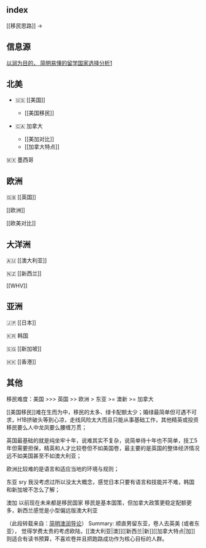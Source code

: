 ## index

[[移民思路]] ->

## 信息源

[以润为目的， 简明易懂的留学国家选择分析1](http://xhslink.com/QQyFar)

## 北美

- 🇺🇸 [[美国]] 
	- [[美国移民]]

- 🇨🇦 加拿大
	- [[美加对比]]
	- [[加拿大特点]]

🇲🇽 墨西哥

## 欧洲

🇬🇧 [[英国]]

[[欧洲]]

[[欧美对比]]


## 大洋洲

🇦🇺 [[澳大利亚]]

🇳🇿 [[新西兰]]

[[WHV]]

## 亚洲

🇯🇵 [[日本]]

🇰🇷 韩国

🇸🇬 [[新加坡]]

🇭🇰 [[香港]]

## 其他

移民难度：美国 >>> 英国 >> 欧洲 > 东亚 >= 澳新 >= 加拿大

[[美国移民]]难在生而为中，移民的太多、绿卡配额太少；婚绿最简单但可遇不可求，H1B挤破头等到心凉，走线风险太大而且只能从事基础工作，其他精英或投资移民要么人中龙凤要么腰缠万贯；

英国最基础的就是纯坐牢十年，说难其实不复杂，说简单待十年也不简单，技工5年但需要担保，精英和人才比较卷但不如美国卷，最主要的是英国的整体经济情况远不如美国甚至不如澳大利亚；

欧洲比较难的是语言和适应当地的环境与规则；

东亚 sry 我没考虑过所以没太大概念，感觉日本只要有语言和技能并不难，韩国和新加坡不怎么了解；

澳加 以前现在未来都是移民国家 移民是基本国策，但加拿大政策更稳定配额更多，新西兰感觉是小型偏远版澳大利亚

（此段转载来自：[简明澳润导论](https://radical-war-cdf.notion.site/cac7b5c4329c4ef7bcec1d5da4ec6457)）
Summary: 顺直男留东亚，卷人去英美 (或者东亚）， 觉得学费太贵的考虑欧陆，[[澳大利亚|澳]][[新西兰|新]][[加拿大特点|加]]则适合有读书预算，不喜欢卷并且把跑路成功作为核心目标的人群。 
